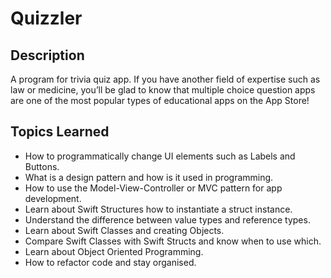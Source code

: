 


#  Quizzler


## Description

A program for trivia quiz app. If you have another field of expertise such as law or medicine, you’ll be glad to know that multiple choice question apps are one of the most popular types of educational apps on the App Store!

## Topics Learned

* How to programmatically change UI elements such as Labels and Buttons.
* What is a design pattern and how is it used in programming.
* How to use the Model-View-Controller or MVC pattern for app development.
* Learn about Swift Structures how to instantiate a struct instance.
* Understand the difference between value types and reference types.
* Learn about Swift Classes and creating Objects.
* Compare Swift Classes with Swift Structs and know when to use which.
* Learn about Object Oriented Programming.
* How to refactor code and stay organised.
